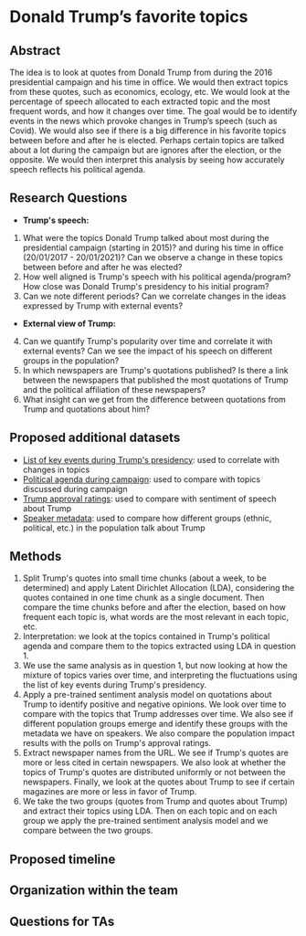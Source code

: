 # Donald Trump’s favorite topics

## Abstract
The idea is to look at quotes from Donald Trump from during the 2016 presidential campaign and his time in office. We would then extract topics from these quotes, such as economics, ecology, etc. We would look at the percentage of speech allocated to each extracted topic and the most frequent words, and how it changes over time. The goal would be to identify events in the news which provoke changes in Trump’s speech (such as Covid). We would also see if there is a big difference in his favorite topics between before and after he is elected. Perhaps certain topics are talked about a lot during the campaign but are ignores after the election, or the opposite. We would then interpret this analysis by seeing how accurately speech reflects his political agenda.

## Research Questions
- **Trump's speech:**
1. What were the topics Donald Trump talked about most during the presidential campaign (starting in 2015)? and during his time in office (20/01/2017 - 20/01/2021)? Can we observe a change in these topics between before and after he was elected?
2. How well aligned is Trump's speech with his political agenda/program? How close was Donald Trump's presidency to his initial program?
3. Can we note different periods? Can we correlate changes in the ideas expressed by Trump with external events?  

- **External view of Trump:**
4. Can we quantify Trump's popularity over time and correlate it with external events? Can we see the impact of his speech on different groups in the population?
5. In which newspapers are Trump's quotations published? Is there a link between the newspapers that published the most quotations of Trump and the political affiliation of these newspapers?
6. What insight can we get from the difference between quotations from Trump and quotations about him?

## Proposed additional datasets
- [List of key events during Trump's presidency](https://millercenter.org/president/trump/key-events): used to correlate with changes in topics
- [Political agenda during campaign](https://ballotpedia.org/Donald_Trump_presidential_campaign,_2020): used to compare with topics discussed during campaign
- [Trump approval ratings](https://projects.fivethirtyeight.com/trump-approval-ratings/): used to compare with sentiment of speech about Trump
- [Speaker metadata](https://drive.google.com/drive/folders/1VAFHacZFh0oxSxilgNByb1nlNsqznUf0): used to compare how different groups (ethnic, political, etc.) in the population talk about Trump

## Methods
1. Split Trump's quotes into small time chunks (about a week, to be determined) and apply Latent Dirichlet Allocation (LDA), considering the quotes contained in one time chunk as a single document. Then compare the time chunks before and after the election, based on how frequent each topic is, what words are the most relevant in each topic, etc.
2. Interpretation: we look at the topics contained in Trump's political agenda and compare them to the topics extracted using LDA in question 1.
3. We use the same analysis as in question 1, but now looking at how the mixture of topics varies over time, and interpreting the fluctuations using the list of key events during Trump's presidency.
4. Apply a pre-trained sentiment analysis model on quotations about Trump to identify positive and negative opinions. We look over time to compare with the topics that Trump addresses over time. We also see if different population groups emerge and identify these groups with the metadata we have on speakers. We also compare the population impact results with the polls on Trump's approval ratings. 
5. Extract newspaper names from the URL. We see if Trump's quotes are more or less cited in certain newspapers. We also look at whether the topics of Trump's quotes are distributed uniformly or not between the newspapers. Finally, we look at the quotes about Trump to see if certain magazines are more or less in favor of Trump. 
6. We take the two groups (quotes from Trump and quotes about Trump) and extract their topics using LDA. Then on each topic and on each group we apply the pre-trained sentiment analysis model and we compare between the two groups.

## Proposed timeline

## Organization within the team

## Questions for TAs
